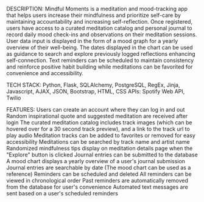 DESCRIPTION:
Mindful Moments is a meditation and mood-tracking app that helps users increase their mindfulness and prioritize self-care by maintaining accountability and increasing self-reflection. Once registered, users have access to a curated meditation catalog and personal journal to record daily mood check-ins and observations on their meditation sessions. User data input is displayed in the form of a mood graph for a yearly overview of their well-being. The dates displayed in the chart can be used as guidance to search and explore previously logged reflections enhancing self-connection. Text reminders can be scheduled to maintain consistency and reinforce positive habit building while meditations can be favorited for convenience and accessibility.

TECH STACK:
Python, Flask, SQLAlchemy, PostgreSQL, RegEx, Jinja, Javascript, AJAX, JSON, Bootstrap, HTML, CSS
APIs: Spotify Web API, Twilio

FEATURES:
Users can create an account where they can log in and out
Random inspirational quote and suggested meditation are received after login
The curated meditation catalog includes track images (which can be hovered over for a 30 second track preview), and a link to the track url to play audio
Meditation tracks can be added to favorites or removed for easy accessibility
Meditations can be searched by track name and artist name
Randomized mindfulness tips display on meditation details page when the "Explore" button is clicked
Journal entries can be submitted to the database
A mood chart displays a yearly overview of a user's journal submission
Journal entries are searchable by date (The mood chart can be used as a reference)
Reminders can be scheduled and deleted
All reminders can be viewed in chronological order
Past reminders are automatically removed from the database for user's convenience
Automated text messages are sent based on a user's scheduled reminders